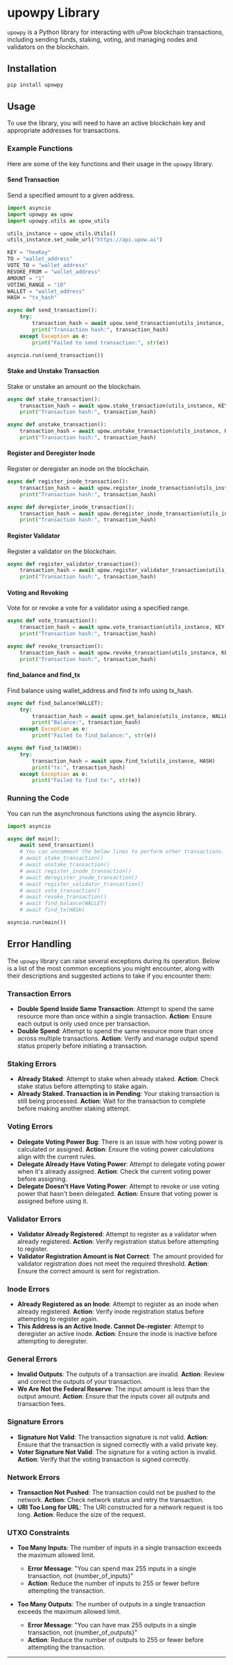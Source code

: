 # upowpy Library

`upowpy` is a Python library for interacting with uPow blockchain transactions, including sending funds, staking, voting, and managing nodes and validators on the blockchain.

## Installation

```bash
pip install upowpy
```

## Usage

To use the library, you will need to have an active blockchain key and appropriate addresses for transactions.

### Example Functions

Here are some of the key functions and their usage in the `upowpy` library.

#### Send Transaction

Send a specified amount to a given address.

```python
import asyncio
import upowpy as upow
import upowpy.utils as upow_utils

utils_instance = upow_utils.Utils()
utils_instance.set_node_url("https://api.upow.ai")

KEY = "hexKey"
TO = "wallet_address"
VOTE_TO = "wallet_address"
REVOKE_FROM = "wallet_address"
AMOUNT = "1"
VOTING_RANGE = "10"
WALLET = "wallet_address"
HASH = "tx_hash"

async def send_transaction():
    try:
        transaction_hash = await upow.send_transaction(utils_instance, KEY, TO, AMOUNT)
        print("Transaction hash:", transaction_hash)
    except Exception as e:
        print("Failed to send transaction:", str(e))

asyncio.run(send_transaction())
```

#### Stake and Unstake Transaction

Stake or unstake an amount on the blockchain.

```python
async def stake_transaction():
    transaction_hash = await upow.stake_transaction(utils_instance, KEY, AMOUNT)
    print("Transaction hash:", transaction_hash)

async def unstake_transaction():
    transaction_hash = await upow.unstake_transaction(utils_instance, KEY)
    print("Transaction hash:", transaction_hash)
```

#### Register and Deregister Inode

Register or deregister an inode on the blockchain.

```python
async def register_inode_transaction():
    transaction_hash = await upow.register_inode_transaction(utils_instance, KEY)
    print("Transaction hash:", transaction_hash)

async def deregister_inode_transaction():
    transaction_hash = await upow.deregister_inode_transaction(utils_instance, KEY)
    print("Transaction hash:", transaction_hash)
```

#### Register Validator

Register a validator on the blockchain.

```python
async def register_validator_transaction():
    transaction_hash = await upow.register_validator_transaction(utils_instance, KEY)
    print("Transaction hash:", transaction_hash)
```

#### Voting and Revoking

Vote for or revoke a vote for a validator using a specified range.

```python
async def vote_transaction():
    transaction_hash = await upow.vote_transaction(utils_instance, KEY, VOTING_RANGE, VOTE_TO)
    print("Transaction hash:", transaction_hash)

async def revoke_transaction():
    transaction_hash = await upow.revoke_transaction(utils_instance, KEY, REVOKE_FROM)
    print("Transaction hash:", transaction_hash)
```

#### find_balance and find_tx

Find balance using wallet_address and find tx info using tx_hash.

```python
async def find_balance(WALLET):
    try:
        transaction_hash = await upow.get_balance(utils_instance, WALLET)
        print("Balance:", transaction_hash)
    except Exception as e:
        print("Failed to find_balance:", str(e))

async def find_tx(HASH):
    try:
        transaction_hash = await upow.find_tx(utils_instance, HASH)
        print("tx:", transaction_hash)
    except Exception as e:
        print("Failed to find tx:", str(e))
```

### Running the Code

You can run the asynchronous functions using the asyncio library.

```python
import asyncio

async def main():
    await send_transaction()
    # You can uncomment the below lines to perform other transactions.
    # await stake_transaction()
    # await unstake_transaction()
    # await register_inode_transaction()
    # await deregister_inode_transaction()
    # await register_validator_transaction()
    # await vote_transaction()
    # await revoke_transaction()
    # await find_balance(WALLET)
    # await find_tx(HASH)

asyncio.run(main())
```

## Error Handling

The `upowpy` library can raise several exceptions during its operation. Below is a list of the most common exceptions you might encounter, along with their descriptions and suggested actions to take if you encounter them:

### Transaction Errors

- **Double Spend Inside Same Transaction**: Attempt to spend the same resource more than once within a single transaction. **Action**: Ensure each output is only used once per transaction.
- **Double Spend**: Attempt to spend the same resource more than once across multiple transactions. **Action**: Verify and manage output spend status properly before initiating a transaction.

### Staking Errors

- **Already Staked**: Attempt to stake when already staked. **Action**: Check stake status before attempting to stake again.
- **Already Staked. Transaction is in Pending**: Your staking transaction is still being processed. **Action**: Wait for the transaction to complete before making another staking attempt.

### Voting Errors

- **Delegate Voting Power Bug**: There is an issue with how voting power is calculated or assigned. **Action**: Ensure the voting power calculations align with the current rules.
- **Delegate Already Have Voting Power**: Attempt to delegate voting power when it's already assigned. **Action**: Check the current voting power before assigning.
- **Delegate Doesn't Have Voting Power**: Attempt to revoke or use voting power that hasn't been delegated. **Action**: Ensure that voting power is assigned before using it.

### Validator Errors

- **Validator Already Registered**: Attempt to register as a validator when already registered. **Action**: Verify registration status before attempting to register.
- **Validator Registration Amount is Not Correct**: The amount provided for validator registration does not meet the required threshold. **Action**: Ensure the correct amount is sent for registration.

### Inode Errors

- **Already Registered as an Inode**: Attempt to register as an inode when already registered. **Action**: Verify inode registration status before attempting to register again.
- **This Address is an Active Inode. Cannot De-register**: Attempt to deregister an active inode. **Action**: Ensure the inode is inactive before attempting to deregister.

### General Errors

- **Invalid Outputs**: The outputs of a transaction are invalid. **Action**: Review and correct the outputs of your transaction.
- **We Are Not the Federal Reserve**: The input amount is less than the output amount. **Action**: Ensure that the inputs cover all outputs and transaction fees.

### Signature Errors

- **Signature Not Valid**: The transaction signature is not valid. **Action**: Ensure that the transaction is signed correctly with a valid private key.
- **Voter Signature Not Valid**: The signature for a voting action is invalid. **Action**: Verify that the voting transaction is signed correctly.

### Network Errors

- **Transaction Not Pushed**: The transaction could not be pushed to the network. **Action**: Check network status and retry the transaction.
- **URI Too Long for URL**: The URI constructed for a network request is too long. **Action**: Reduce the size of the request.

### UTXO Constraints

- **Too Many Inputs**: The number of inputs in a single transaction exceeds the maximum allowed limit.

  - **Error Message**: "You can spend max 255 inputs in a single transaction, not {number_of_inputs}"
  - **Action**: Reduce the number of inputs to 255 or fewer before attempting the transaction.

- **Too Many Outputs**: The number of outputs in a single transaction exceeds the maximum allowed limit.
  - **Error Message**: "You can have max 255 outputs in a single transaction, not {number_of_outputs}"
  - **Action**: Reduce the number of outputs to 255 or fewer before attempting the transaction.

---
